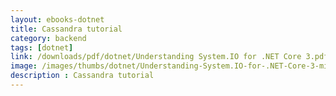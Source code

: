 ```yaml
---
layout: ebooks-dotnet
title: Cassandra tutorial
category: backend
tags: [dotnet]
link: /downloads/pdf/dotnet/Understanding System.IO for .NET Core 3.pdf 
image: /images/thumbs/dotnet/Understanding-System.IO-for-.NET-Core-3-min.png
description : Cassandra tutorial 
---
```












